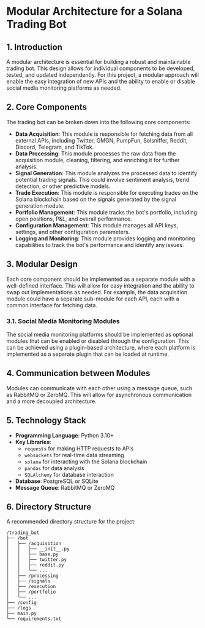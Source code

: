 # Modular Architecture for a Solana Trading Bot

## 1. Introduction

A modular architecture is essential for building a robust and maintainable trading bot. This design allows for individual components to be developed, tested, and updated independently. For this project, a modular approach will enable the easy integration of new APIs and the ability to enable or disable social media monitoring platforms as needed.

## 2. Core Components

The trading bot can be broken down into the following core components:

- **Data Acquisition**: This module is responsible for fetching data from all external APIs, including Twitter, GMGN, PumpFun, Solsniffer, Reddit, Discord, Telegram, and TikTok.
- **Data Processing**: This module processes the raw data from the acquisition module, cleaning, filtering, and enriching it for further analysis.
- **Signal Generation**: This module analyzes the processed data to identify potential trading signals. This could involve sentiment analysis, trend detection, or other predictive models.
- **Trade Execution**: This module is responsible for executing trades on the Solana blockchain based on the signals generated by the signal generation module.
- **Portfolio Management**: This module tracks the bot's portfolio, including open positions, P&L, and overall performance.
- **Configuration Management**: This module manages all API keys, settings, and other configuration parameters.
- **Logging and Monitoring**: This module provides logging and monitoring capabilities to track the bot's performance and identify any issues.

## 3. Modular Design

Each core component should be implemented as a separate module with a well-defined interface. This will allow for easy integration and the ability to swap out implementations as needed. For example, the data acquisition module could have a separate sub-module for each API, each with a common interface for fetching data.

### 3.1. Social Media Monitoring Modules

The social media monitoring platforms should be implemented as optional modules that can be enabled or disabled through the configuration. This can be achieved using a plugin-based architecture, where each platform is implemented as a separate plugin that can be loaded at runtime.

## 4. Communication between Modules

Modules can communicate with each other using a message queue, such as RabbitMQ or ZeroMQ. This will allow for asynchronous communication and a more decoupled architecture.

## 5. Technology Stack

- **Programming Language**: Python 3.10+
- **Key Libraries**:
    - `requests` for making HTTP requests to APIs
    - `websockets` for real-time data streaming
    - `solana` for interacting with the Solana blockchain
    - `pandas` for data analysis
    - `SQLAlchemy` for database interaction
- **Database**: PostgreSQL or SQLite
- **Message Queue**: RabbitMQ or ZeroMQ

## 6. Directory Structure

A recommended directory structure for the project:

```
/trading_bot
├── /bot
│   ├── /acquisition
│   │   ├── __init__.py
│   │   ├── base.py
│   │   ├── twitter.py
│   │   ├── reddit.py
│   │   └── ...
│   ├── /processing
│   ├── /signals
│   ├── /execution
│   ├── /portfolio
│   └── ...
├── /config
├── /logs
├── main.py
└── requirements.txt
```
